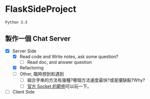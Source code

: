 # FlaskSideProject

`Python 3.5`

## 製作一個 Chat Server

- [x] Server Side
    - [x] Read code and Write notes, ask some question?
        - [ ] Read doc, and answer question
    - [x] Refactoring
    - [ ] Other, 臨時想到和遇到
        - [ ] 組合字串的方法有幾種?哪個方法速度最快?或是優缺點?Why?
        - [ ] [官方 Socket 的範例](https://docs.python.org/3.5/library/socket.html#socket.AF_INET6)可以玩一下。
- [ ] Client Side
